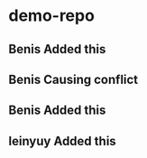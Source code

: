 # demo-repo

## Benis Added this
## Benis Causing conflict
## Benis Added this ##
## leinyuy Added this 
